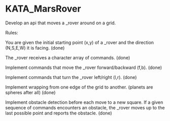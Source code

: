 # KATA_MarsRover

Develop an api that moves a _rover around on a grid.

Rules:

You are given the initial starting point (x,y) of a _rover and the direction (N,S,E,W) it is facing. (done)

The _rover receives a character array of commands. (done)

Implement commands that move the _rover forward/backward (f,b). (done)

Implement commands that turn the _rover left/right (l,r). (done)

Implement wrapping from one edge of the grid to another. (planets are spheres after all) (done)

Implement obstacle detection before each move to a new square. If a given sequence of commands encounters an obstacle, the _rover moves up to the last possible point and reports the obstacle. (done)

